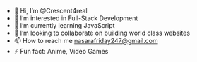 - 👋 Hi, I’m @Crescent4real
- 👀 I’m interested in Full-Stack Development
- 🌱 I’m currently learning JavaScript
- 💞️ I’m looking to collaborate on building world class websites
- 📫 How to reach me nasarafriday247@gmail.com
- ⚡ Fun fact: Anime, Video Games

<!---
Crescent4real/Crescent4real is a ✨ special ✨ repository because its `README.md` (this file) appears on your GitHub profile.
You can click the Preview link to take a look at your changes.
--->

